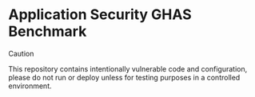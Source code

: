 # Application Security GHAS Benchmark

> [!CAUTION]
> This repository contains intentionally vulnerable code and
> configuration, please do not run or deploy unless for testing
> purposes in a controlled environment.
